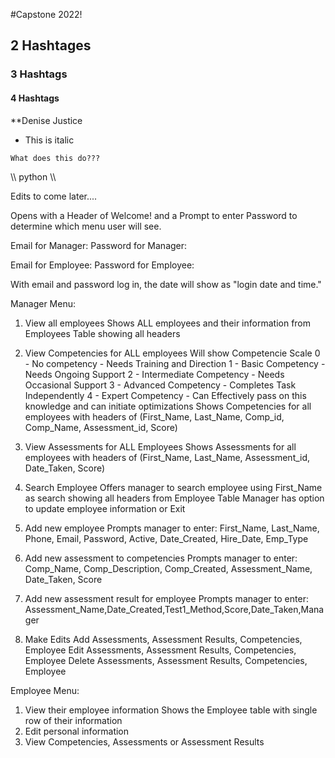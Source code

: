 #Capstone 2022!
## 2 Hashtages
### 3 Hashtags
#### 4 Hashtags

**Denise Justice

* This is italic

`What does this do???`

\\\ python \\\


Edits to come later....

Opens with a Header of Welcome! and a 
Prompt to enter Password to determine which menu user will see.

Email for Manager:
Password for Manager:

Email for Employee:
Password for Employee: 

With email and password log in, the date will show as "login date and time."

Manager Menu:
1. View all employees
    Shows ALL employees and their information from Employees Table showing all headers

2. View Competencies for ALL employees
    Will show Competencie Scale
        0 - No competency - Needs Training and Direction
        1 - Basic Competency - Needs Ongoing Support
        2 - Intermediate Competency - Needs Occasional Support
        3 - Advanced Competency - Completes Task Independently
        4 - Expert Competency - Can Effectively pass on this knowledge and can initiate optimizations
    Shows Competencies for all employees with headers of (First_Name, Last_Name, Comp_id, Comp_Name, Assessment_id, Score)

3. View Assessments for ALL Employees
    Shows Assessments for all employees with headers of (First_Name, Last_Name, Assessment_id, Date_Taken, Score)

4. Search Employee
    Offers manager to search employee using First_Name as search showing all headers from Employee Table
        Manager has option to update employee information or Exit

5. Add new employee
    Prompts manager to enter: First_Name, Last_Name, Phone, Email, Password, Active, Date_Created, Hire_Date, Emp_Type

6. Add new assessment to competencies
    Prompts manager to enter: Comp_Name, Comp_Description, Comp_Created, Assessment_Name, Date_Taken, Score

7. Add new assessment result for employee
    Prompts manager to enter: Assessment_Name,Date_Created,Test1_Method,Score,Date_Taken,Manager

8. Make Edits
        Add
            Assessments, Assessment Results, Competencies, Employee
        Edit
            Assessments, Assessment Results, Competencies, Employee
        Delete
            Assessments, Assessment Results, Competencies, Employee

Employee Menu:
1. View their employee information
    Shows the Employee table with single row of their information
2. Edit personal information 
3. View Competencies, Assessments or Assessment Results

